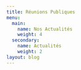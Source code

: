 ```yaml
---
title: Réunions Publiques
menu:
  main:
    name: Nos Actualités
    weight: 4
  secondary:
    name: Actualités
    weight: 2
layout: blog
---
```


